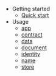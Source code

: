 - Getting started
    - [Quick start](/README.md)
- Usage
    - [app](docs/app.md)
    - [contract](docs/contract.md)
    - [data](docs/data.md)
    - [document](docs/document.md)
    - [identity](docs/identity.md)
    - [name](docs/name.md)
    - [store](docs/store.md)
